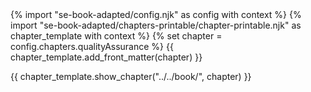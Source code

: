 <frontmatter>
{% import "se-book-adapted/config.njk" as config with context %}
{% import "se-book-adapted/chapters-printable/chapter-printable.njk" as chapter_template with context %}
{% set chapter = config.chapters.qualityAssurance %}
{{ chapter_template.add_front_matter(chapter) }}
</frontmatter>

{{ chapter_template.show_chapter("../../book/", chapter) }}
